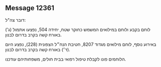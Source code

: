 ## Message 12361

דובר צה"ל:

לוחם בקבע ולוחם במילואים המשמש כחוקר שטח, יחידה 504, נפצעו אתמול (ג') באורח קשה בקרב בדרום לבנון.

באירוע נוסף, לוחם מילואים מגדוד 8207, חטיבת הנח״ל הצפונית (228), נפצע היום (ד׳) באורח קשה בקרב בדרום לבנון.

הלוחמים פונו לקבלת טיפול רפואי בבית חולים, משפחותיהם עודכנו.

